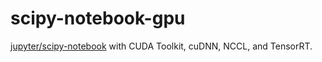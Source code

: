 # scipy-notebook-gpu

[jupyter/scipy-notebook](https://github.com/jupyter/docker-stacks/) with CUDA Toolkit, cuDNN, NCCL, and TensorRT.
